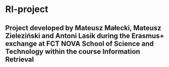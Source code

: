 # RI-project
## Project developed by Mateusz Małecki, Mateusz Zieleziński and Antoni Lasik during the Erasmus+ exchange at FCT NOVA School of Science and Technology within the course Information Retrieval
